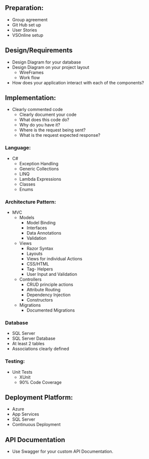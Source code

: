 ## Preparation:
- Group agreement
- Git Hub set up
- User Stories 
- VSOnline setup

## Design/Requirements
- Design Diagram for your database
- Design Diagram on your project layout
	- WireFrames
	- Work flow
- How does your application interact with each of the components?

## Implementation:
- Clearly commented code
	- Clearly document your code
	- What does this code do?
	- Why do you have it?
	- Where is the request being sent?
	- What is the request expected response?

###	Language:
- C#
	- Exception Handling
	- Generic Collections
	- LINQ
	- Lambda Expressions
	- Classes
	- Enums

### Architecture Pattern:
- MVC
	- Models
		- Model Binding
		- Interfaces
		- Data Annotations
		- Validation
	- Views 
		- Razor Syntax
		- Layouts
		- Views for individual Actions
		- CSS/HTML
		- Tag- Helpers
		- User Input and Validation
	- Controllers
		- CRUD principle actions
		- Attribute Routing
		- Dependency Injection
		- Constructors
	- Migrations
		- Documented Migrations

### Database
- SQL Server
- SQL Server Database
- At least 2 tables
- Associations clearly defined

### Testing:
- Unit Tests
	- XUnit
	- 90% Code Coverage

## Deployment Platform:
- Azure
- App Services
- SQL Server
- Continuous Deployment

## API Documentation
- Use Swagger for your custom API Documentation.
